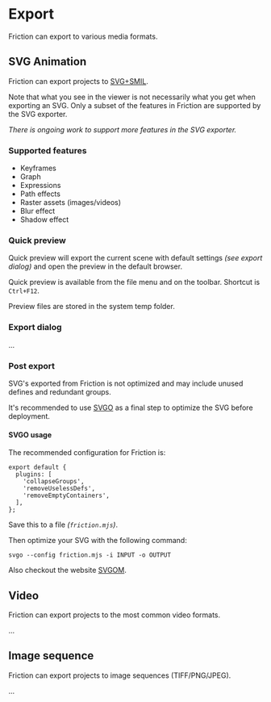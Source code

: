 # Export

Friction can export to various media formats.

## SVG Animation

Friction can export projects to [SVG+SMIL](https://en.wikipedia.org/wiki/Synchronized_Multimedia_Integration_Language#SMIL+SVG).

Note that what you see in the viewer is not necessarily what you get when exporting an SVG. Only a subset of the features in Friction are supported by the SVG exporter.

*There is ongoing work to support more features in the SVG exporter.*

### Supported features

* Keyframes
* Graph
* Expressions
* Path effects
* Raster assets (images/videos)
* Blur effect
* Shadow effect

### Quick preview

Quick preview will export the current scene with default settings *(see export dialog)* and open the preview in the default browser.

Quick preview is available from the file menu and on the toolbar. Shortcut is `Ctrl+F12`.

Preview files are stored in the system temp folder.

### Export dialog

...


### Post export

SVG's exported from Friction is not optimized and may include unused defines and redundant groups.

It's recommended to use [SVGO](https://svgo.dev/) as a final step to optimize the SVG before deployment.

#### SVGO usage

The recommended configuration for Friction is:

```
export default {
  plugins: [
    'collapseGroups',
    'removeUselessDefs',
    'removeEmptyContainers',
  ],
};
```

Save this to a file *(`friction.mjs`)*.

Then optimize your SVG with the following command:

```
svgo --config friction.mjs -i INPUT -o OUTPUT
```

Also checkout the website [SVGOM](https://svgomg.net/).

## Video

Friction can export projects to the most common video formats.

...

## Image sequence

Friction can export projects to image sequences (TIFF/PNG/JPEG).

...

